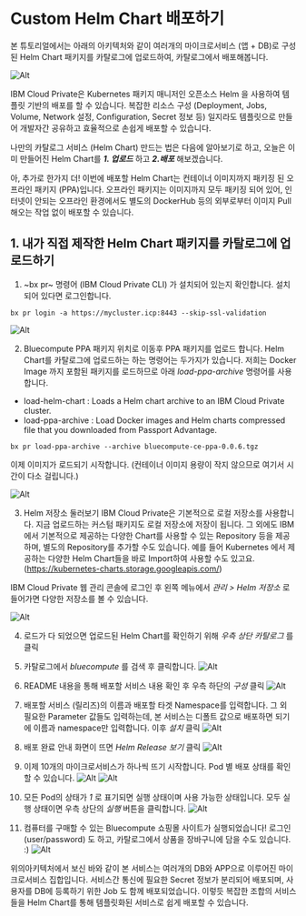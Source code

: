 # Custom Helm Chart 배포하기

본 튜토리얼에서는 아래의 아키텍처와 같이 여러개의 마이크로서비스 (앱 + DB)로 구성된 Helm Chart 패키지를 카탈로그에 업로드하여,
카탈로그에서 배포해봅니다.

![Alt](./images/deploy-custom-helm-chart-ppa01.png)

IBM Cloud Private은 Kubernetes 패키지 매니저인 오픈소스 Helm 을 사용하여
템플릿 기반의 배포를 할 수 있습니다.
복잡한 리소스 구성 (Deployment, Jobs, Volume, Network 설정, Configuration, Secret 정보 등) 일지라도 템플릿으로 만들어 개발자간 공유하고 효율적으로 손쉽게 배포할 수 있습니다.

나만의 카탈로그 서비스 (Helm Chart) 만드는 법은 다음에 알아보기로 하고,
오늘은 이미 만들어진 Helm Chart를 _**1. 업로드**_ 하고 _**2.배포**_ 해보겠습니다. 

아, 추가로 한가지 더!
이번에 배포할 Helm Chart는 컨테이너 이미지까지 패키징 된 오프라인 패키지 (PPA)입니다. 
오프라인 패키지는 이미지까지 모두 패키징 되어 있어, 인터넷이 안되는 오프라인 환경에서도 별도의 DockerHub 등의 외부로부터 이미지 Pull 해오는 작업 없이 배포할 수 있습니다.


## 1. 내가 직접 제작한 Helm Chart 패키지를 카탈로그에 업로드하기

1. ~bx pr~ 명령어 (IBM Cloud Private CLI) 가 설치되어 있는지 확인합니다. 설치되어 있다면 로그인합니다. 
~~~
bx pr login -a https://mycluster.icp:8443 --skip-ssl-validation
~~~

![Alt](./images/deploy-custom-helm-chart-ppa02.png)

2. Bluecompute PPA 패키지 위치로 이동후 PPA 패키지를 업로드 합니다. 
Helm Chart를 카탈로그에 업로드하는 하는 명령어는 두가지가 있습니다. 저희는 Docker Image 까지 포함된 패키지를 로드하므로 아래 *load-ppa-archive* 명령어를 사용합니다.

* load-helm-chart : Loads a Helm chart archive to an IBM Cloud Private cluster.
* load-ppa-archive : Load Docker images and Helm charts compressed file that you downloaded from Passport Advantage.

~~~
bx pr load-ppa-archive --archive bluecompute-ce-ppa-0.0.6.tgz
~~~

이제 이미지가 로드되기 시작합니다. (컨테이너 이미지 용량이 작지 않으므로 여기서 시간이 다소 걸립니다.)

![Alt](./images/deploy-custom-helm-chart-ppa03.png)

3. Helm 저장소 둘러보기 
IBM Cloud Private은 기본적으로 로컬 저장소를 사용합니다. 지금 업로드하는 커스텀 패키지도 로컬 저장소에 저장이 됩니다. 
그 외에도 IBM 에서 기본적으로 제공하는 다양한 Chart를 사용할 수 있는 Repository 등을 제공하며, 
별도의 Repository를 추가할 수도 있습니다.
예를 들어 Kubernetes 에서 제공하는 다양한 Helm Chart들을 바로 Import하여 사용할 수도 있고요. 
(https://kubernetes-charts.storage.googleapis.com/)

IBM Cloud Private 웹 관리 콘솔에 로그인 후 왼쪽 메뉴에서 *관리 > Helm 저장소* 로 들어가면 다양한 저장소를 볼 수 있습니다.

![Alt](./images/deploy-custom-helm-chart-ppa04.png)


4. 로드가 다 되었으면 업로드된 Helm Chart를 확인하기 위해 *우측 상단 카탈로그* 를 클릭


5. 카탈로그에서 *bluecompute* 를 검색 후 클릭합니다.
![Alt](./images/deploy-custom-helm-chart-ppa05.png)

6. README 내용을 통해 배포할 서비스 내용 확인 후 우측 하단의 *구성* 클릭
![Alt](./images/deploy-custom-helm-chart-ppa06.png)

7. 배포할 서비스 (릴리즈)의 이름과 배포할 타겟 Namespace를 입력합니다. 그 외 필요한 Parameter 값들도 입력하는데, 본 서비스는 디폴트 값으로 배포하면 되기에 이름과 namespace만 입력합니다. 이후 *설치* 클릭
![Alt](./images/deploy-custom-helm-chart-ppa07.png)

8. 배포 완료 안내 화면이 뜨면 *Helm Release 보기* 클릭
![Alt](./images/deploy-custom-helm-chart-ppa08.png)

9. 이제 10개의 마이크로서비스가 하나씩 뜨기 시작합니다. Pod 별 배포 상태를 확인할 수 있습니다. 
![Alt](./images/deploy-custom-helm-chart-ppa09.png)
![Alt](./images/deploy-custom-helm-chart-ppa10.png)

10. 모든 Pod의 상태가 *1* 로 표기되면 실행 상태이며 사용 가능한 상태입니다. 모두 실행 상태이면 우측 상단의 *실행* 버튼을 클릭합니다.
![Alt](./images/deploy-custom-helm-chart-ppa11.png)

11. 컴퓨터를 구매할 수 있는 Bluecompute 쇼핑몰 사이트가 실행되었습니다! 로그인 (user/password) 도 하고, 카탈로그에서 상품을 장바구니에 담을 수도 있습니다. :)
![Alt](./images/deploy-custom-helm-chart-ppa12.png)

위의아키텍처에서 보신 바와 같이 본 서비스는 여러개의  DB와 APP으로 이루어진 마이크로서비스 집합입니다. 서비스간 통신에 필요한 Secret 정보가 분리되어 배포되며, 사용자를 DB에 등록하기 위한 Job 도 함께 배포되었습니다. 이렇듯 복잡한 조합의 서비스들을 Helm Chart를 통해 템플릿화된 서비스로 쉽게 배포할 수 있습니다.
